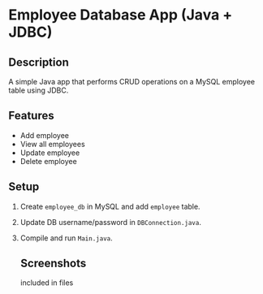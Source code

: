# Employee Database App (Java + JDBC)

## Description
A simple Java app that performs CRUD operations on a MySQL employee table using JDBC.

## Features
- Add employee
- View all employees
- Update employee
- Delete employee

## Setup
1. Create `employee_db` in MySQL and add `employee` table.
2. Update DB username/password in `DBConnection.java`.
3. Compile and run `Main.java`.

    ## Screenshots
   included in files
   
